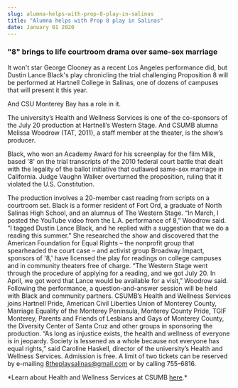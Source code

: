 ```yaml
---
slug: alumna-helps-with-prop-8-play-in-salinas
title: "Alumna helps with Prop 8 play in Salinas"
date: January 01 2020
---
```


<h3>"8" brings to life courtroom drama over same-sex marriage</h3><p>It won't star George Clooney as a recent Los Angeles performance did, but Dustin Lance Black's play chronicling the trial challenging Proposition 8 will be performed at Hartnell College in Salinas, one of dozens of campuses that will present it this year.
</p><p>And CSU Monterey Bay has a role in it.
</p><p>The university’s Health and Wellness Services is one of the co&#45;sponsors of the July 20 production at Hartnell’s Western Stage. And CSUMB alumna Melissa Woodrow &#40;TAT, 2011&#41;, a staff member at the theater, is the show’s producer.
</p><p>Black, who won an Academy Award for his screenplay for the film Milk, based '8' on the trial transcripts of the 2010 federal court battle that dealt with the legality of the ballot initiative that outlawed same&#45;sex marriage in California. Judge Vaughn Walker overturned the proposition, ruling that it violated the U.S. Constitution.
</p><p>The production involves a 20&#45;member cast reading from scripts on a courtroom set. Black is a former resident of Fort Ord, a graduate of North Salinas High School, and an alumnus of The Western Stage. “In March, I posted the YouTube video from the L.A. performance of 8,” Woodrow said. “I tagged Dustin Lance Black, and he replied with a suggestion that we do a reading this summer.” She researched the show and discovered that the American Foundation for Equal Rights – the nonprofit group that spearheaded the court case – and activist group Broadway Impact, sponsors of '8,' have licensed the play for readings on college campuses and in community theaters free of charge. “The Western Stage went through the procedure of applying for a reading, and we got July 20. In April, we got word that Lance would be available for a visit,” Woodrow said. Following the performance, a question&#45;and&#45;answer session will be held with Black and community partners. CSUMB’s Health and Wellness Services joins Hartnell Pride, American Civil Liberties Union of Monterey County, Marriage Equality of the Monterey Peninsula, Monterey County Pride, TGIF Monterey, Parents and Friends of Lesbians and Gays of Monterey County, the Diversity Center of Santa Cruz and other groups in sponsoring the production. “As long as injustice exists, the health and wellness of everyone is in jeopardy. Society is lessened as a whole because not everyone has equal rights,” said Caroline Haskell, director of the university’s Health and Wellness Services. Admission is free. A limit of two tickets can be reserved by e&#45;mailing <a href="&#x6d;&#97;&#105;l&#x74;&#x6f;&#58;8&#x74;&#x68;&#101;&#112;&#x6c;&#x61;&#121;&#115;&#x61;&#x6c;&#105;&#110;&#x61;&#x73;&#64;&#103;&#x6d;&#x61;&#105;&#108;.&#x63;&#x6f;&#109;">8theplaysalinas@gmail.com</a> or by calling 755&#45;6816.
</p><p>&#42;Learn about Health and Wellness Services at CSUMB <a href="http://pgcc.csumb.edu/health&#45;wellness&#45;services">here</a>.&#42;
</p>
